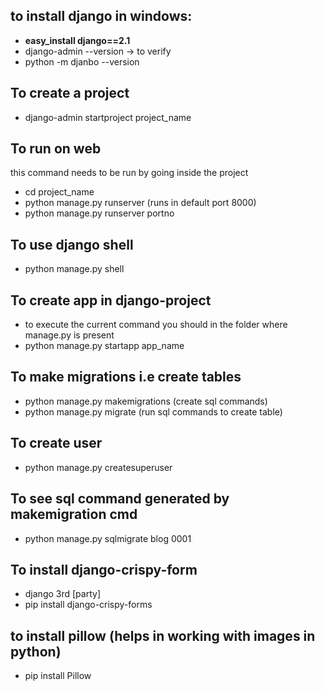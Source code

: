 ## to install django in windows:
- **easy_install django==2.1**
- django-admin --version -> to verify
- python -m djanbo --version

## To create a project
- django-admin startproject project_name

## To run on web
this command needs to be run by going inside the project
- cd project_name
- python manage.py runserver (runs in default port 8000)
- python manage.py runserver portno

## To use django shell
- python manage.py shell

## To create app in django-project
- to execute the current command you should in the folder where manage.py is present
- python manage.py startapp app_name

## To make migrations i.e create tables
- python manage.py makemigrations (create sql commands)
- python manage.py migrate (run sql commands to create table)

## To create user
- python manage.py createsuperuser

## To see sql command generated by makemigration cmd
- python manage.py sqlmigrate blog 0001

## To install django-crispy-form
- django 3rd [party]
- pip install django-crispy-forms

## to install pillow (helps in working with images in python)
- pip install Pillow